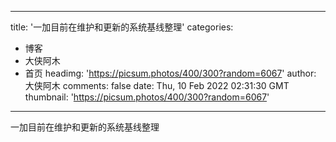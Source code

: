 
---
title: '一加目前在维护和更新的系统基线整理'
categories: 
 - 博客
 - 大侠阿木
 - 首页
headimg: 'https://picsum.photos/400/300?random=6067'
author: 大侠阿木
comments: false
date: Thu, 10 Feb 2022 02:31:30 GMT
thumbnail: 'https://picsum.photos/400/300?random=6067'
---

<div>   
一加目前在维护和更新的系统基线整理  
</div>
            